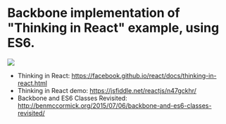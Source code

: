 # Backbone implementation of "Thinking in React" example, using ES6.

![](https://facebook.github.io/react/img/blog/thinking-in-react-mock.png)

* Thinking in React: https://facebook.github.io/react/docs/thinking-in-react.html
* Thinking in React demo: https://jsfiddle.net/reactjs/n47gckhr/
* Backbone and ES6 Classes Revisited: http://benmccormick.org/2015/07/06/backbone-and-es6-classes-revisited/


